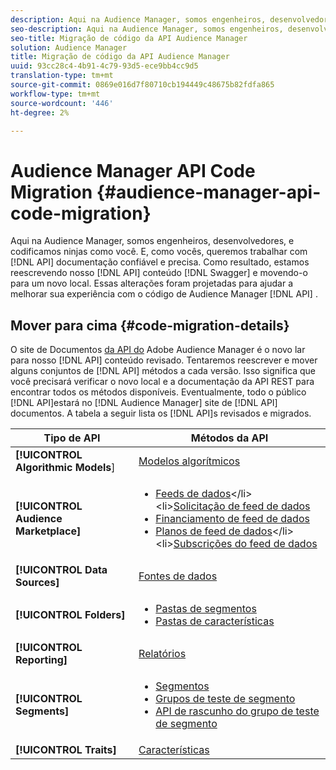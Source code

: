```yaml
---
description: Aqui na Audience Manager, somos engenheiros, desenvolvedores, e codificamos ninjas como você. E, como você, queremos trabalhar com documentação de API confiável e precisa. Como resultado, estamos reescrevendo nosso conteúdo de API no Swagger e movendo-o para um novo local. Essas alterações foram projetadas para ajudar a melhorar sua experiência com o código da API do Audience Manager.
seo-description: Aqui na Audience Manager, somos engenheiros, desenvolvedores, e codificamos ninjas como você. E, como você, queremos trabalhar com documentação de API confiável e precisa. Como resultado, estamos reescrevendo nosso conteúdo de API no Swagger e movendo-o para um novo local. Essas alterações foram projetadas para ajudar a melhorar sua experiência com o código da API do Audience Manager.
seo-title: Migração de código da API Audience Manager
solution: Audience Manager
title: Migração de código da API Audience Manager
uuid: 93cc28c4-4b91-4c79-93d5-ece9bb4cc9d5
translation-type: tm+mt
source-git-commit: 0869e016d7f80710cb194449c48675b82fdfa865
workflow-type: tm+mt
source-wordcount: '446'
ht-degree: 2%

---
```



# Audience Manager API Code Migration {#audience-manager-api-code-migration}

Aqui na Audience Manager, somos engenheiros, desenvolvedores, e codificamos ninjas como você. E, como vocês, queremos trabalhar com [!DNL API] documentação confiável e precisa. Como resultado, estamos reescrevendo nosso [!DNL API] conteúdo [!DNL Swagger] e movendo-o para um novo local. Essas alterações foram projetadas para ajudar a melhorar sua experiência com o código de Audience Manager [!DNL API] .

## Mover para cima {#code-migration-details}

<!-- api-swagger-migration.xml -->

O site de Documentos [da API do](https://bank.demdex.com/portal/swagger/index.html) Adobe Audience Manager é o novo lar para nosso [!DNL API] conteúdo revisado. Tentaremos reescrever e mover alguns conjuntos de [!DNL API] métodos a cada versão. Isso significa que você precisará verificar o novo local e a documentação da API [](../api/rest-api-main/rest-api-main.md) REST para encontrar todos os métodos disponíveis. Eventualmente, todo o público [!DNL API]estará no [!DNL Audience Manager] site de [!DNL API] documentos. A tabela a seguir lista os [!DNL API]s revisados e migrados.

<!--

<table id="table_CD3C244CB02C48C898745FB982EC828C"> 
 <thead> 
  <tr> 
   <th colname="col1" class="entry"> API Type </th> 
   <th colname="col2" class="entry"> API Methods </th> 
  </tr> 
 </thead>
 <tbody>
 <tr> 
   <td colname="col1"> <p> <b>Algorithmic Models</b> </p> </td> 
   <td colname="col2"> <p> <a href="https://bank.demdex.com/portal/swagger/index.html#/Algorithmic_Models_API" format="https" scope="external"> Algorithmic Models</a> </p> </td> 
  </tr> 
  <tr> 
   <td colname="col1"> <p> <b>Audience Marketplace</b> </p> </td> 
   <td colname="col2"> <p> 
     <ul id="ul_4CFB3FAAC0B04E5AADD80E7D7FAF2722"> 
      <li id="li_50EE5F6B2278480E9FEA04AD51664F9D"> <a href="https://bank.demdex.com/portal/swagger/index.html#!/?f=Data_Feed_API" format="https" scope="external"> Data Feeds</a> </li> 
      <li id="li_5D372E3819014AB78C12048A9A2DC89F"> <a href="https://bank.demdex.com/portal/swagger/index.html#!/Data_Feed_Request_API/" format="https" scope="external"> Data Feed Request</a> </li> 
      <li id="li_0582688D08C346C68B81D86A5C46E053"> <a href="https://bank.demdex.com/portal/swagger/index.html#!/?f=Data_Feed_Finance_API" format="https" scope="external"> Data Feed Finance</a> </li> 
      <li id="li_C1C1CB42D6A74803B4672F6EE2D2D08C"> <a href="https://bank.demdex.com/portal/swagger/index.html#!/?f=Data_Feed_Plans_API" format="https" scope="external"> Data Feed Plans</a> </li> 
      <li id="li_D8F9D791D0824287B9D0B0585E3106AB"> <a href="https://bank.demdex.com/portal/swagger/index.html#!/Data_Feed_Subscription_API" format="https" scope="external"> Data Feed Subscriptions</a> </li> 
     </ul> </p> </td> 
  </tr> 
  <tr> 
   <td colname="col1"> <p> <b>Data Source</b> </p> </td> 
   <td colname="col2"> <p> <a href="https://bank.demdex.com/portal/swagger/index.html#!/Data_Source_API" format="https" scope="external"> Data Sources</a> </p> </td> 
  </tr> 
   <td colname="col1"> <p> <b>Derived Signals</b> </p> </td> 
   <td colname="col2"> <p> <a href="https://bank.demdex.com/portal/swagger/index.html#/Derived_Signals_API" format="https" scope="external"> Derived Signals</a> </p> </td> 
  </tr>   
  <tr> 
   <td colname="col1"> <p> <b>Folders</b> </p> </td> 
   <td colname="col2"> <p> 
     <ul id="ul_FD05673B372141F3B0EF2C79A338F744"> 
      <li id="li_5D16FCAF6F0E411694A1CFBE9571BDAC"> <a href="https://bank.demdex.com/portal/swagger/index.html#!/Segment_Folder_API" format="https" scope="external"> Segment Folders</a> </li> 
      <li id="li_5DC088C0F8CA4FC193248366C8400030"> <a href="https://bank.demdex.com/portal/swagger/index.html#!/Trait_Folder_API" scope="external" format="https"> Trait Folders</a> </li> 
     </ul> </p> </td> 
  </tr> 
  <tr> 
   <td colname="col1"> <p> <b>Reporting</b> </p> </td> 
   <td colname="col2"> <p> <a href="https://bank.demdex.com/portal/swagger/index.html#!/Reporting_API" format="https" scope="external"> Reporting</a> </p> </td> 
  </tr> 
  <tr> 
   <td colname="col1"> <p> <b>Segments</b> </p> </td> 
   <td colname="col2"> <p> 
     <ul id="ul_098B0655653D4846B70349A35A055C19"> 
      <li id="li_41A3003BF41147969BC88D4F12A5C1BB"> <a href="https://bank.demdex.com/portal/swagger/index.html#!/Segments_API" format="https" scope="external"> Segments</a> </li> 
      <li id="li_22A858D377634D88AE58BE2CE924169C"> <a href="https://bank.demdex.com/portal/swagger/index.html#!/Segment_Test_Group_API/" format="https" scope="external"> Segment Test Groups</a> </li> 
      <li id="li_2B505A1B43CF4B29A0336106C321E7FD"> <a href="https://bank.demdex.com/portal/swagger/index.html#!/Segment_Test_Group_Draft_API/" format="https" scope="external"> Segment Test Group Draft API</a> </li> 
     </ul> </p> </td> 
  </tr> 
  <tr> 
   <td colname="col1"> <p> <b>Traits</b> </p> </td> 
   <td colname="col2"> <p> <a href="https://bank.demdex.com/portal/swagger/index.html#!/Traits_API" format="https" scope="external"> Traits</a> </p> </td> 
  </tr>
 </tbody>
</table>

-->


| Tipo de API | Métodos da API |
---------|----------
| **[!UICONTROL Algorithmic Models**] | [Modelos algorítmicos](https://bank.demdex.com/portal/swagger/index.html#/Algorithmic_Models_API) |
| **[!UICONTROL Audience Marketplace]** | <ul><li>[Feeds de dados](https://bank.demdex.com/portal/swagger/index.html#/Audience%20Marketplace%20Buyer%20API/get_available_data_feeds_)</li><li>[Solicitação de feed de dados](https://bank.demdex.com/portal/swagger/index.html#/Audience%20Marketplace%20Buyer%20API/post_available_data_feeds__dataSourceId__requests)</li><li>[Financiamento de feed de dados](https://bank.demdex.com/portal/swagger/index.html#/Audience%20Marketplace%20Finance%20API/get_data_feeds_billing_report)</li><li>[Planos de feed de dados](https://bank.demdex.com/portal/swagger/index.html#/Audience%20Marketplace%20Seller%20API/get_data_feeds__dataSourceId__plans_)</li><li>[Subscrições do feed de dados](https://bank.demdex.com/portal/swagger/index.html#/Audience%20Marketplace%20Seller%20API/get_data_feeds__dataSourceId__subscriptions)</li></ul> |
| **[!UICONTROL Data Sources]** | [Fontes de dados](https://bank.demdex.com/portal/swagger/index.html#/Data_Source_API) |
| **[!UICONTROL Folders]** | <ul><li>[Pastas de segmentos](https://bank.demdex.com/portal/swagger/index.html#/Segment_Folder_API)</li><li>[Pastas de características](https://bank.demdex.com/portal/swagger/index.html#/Trait%20Folder%20API)</li></ul> |
| **[!UICONTROL Reporting]** | [Relatórios](https://bank.demdex.com/portal/swagger/index.html#/Reporting%20API) |
| **[!UICONTROL Segments]** | <ul><li>[Segmentos](https://bank.demdex.com/portal/swagger/index.html#/Segments%20API)</li><li>[Grupos de teste de segmento](https://bank.demdex.com/portal/swagger/index.html#/Segment%20Test%20Group%20API)</li><li>[API de rascunho do grupo de teste de segmento](https://bank.demdex.com/portal/swagger/index.html#/Segment%20Test%20Group%20API/post_segment_test_groups_drafts)</li></ul> |
| **[!UICONTROL Traits]** | [Características](https://bank.demdex.com/portal/swagger/index.html#/Traits%20API) |